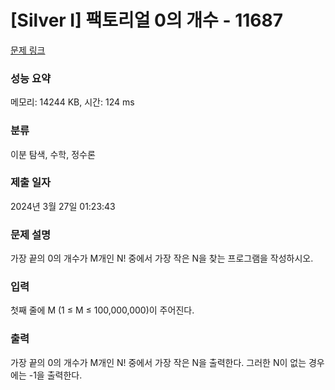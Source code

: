 # [Silver I] 팩토리얼 0의 개수 - 11687

[문제 링크](https://www.acmicpc.net/problem/11687)

### 성능 요약

메모리: 14244 KB, 시간: 124 ms

### 분류

이분 탐색, 수학, 정수론

### 제출 일자

2024년 3월 27일 01:23:43

### 문제 설명

<p>가장 끝의 0의 개수가 M개인 N! 중에서 가장 작은 N을 찾는 프로그램을 작성하시오.</p>

### 입력

 <p>첫째 줄에 M (1 ≤ M ≤ 100,000,000)이 주어진다.</p>

### 출력

 <p>가장 끝의 0의 개수가 M개인 N! 중에서 가장 작은 N을 출력한다. 그러한 N이 없는 경우에는 -1을 출력한다.</p>
